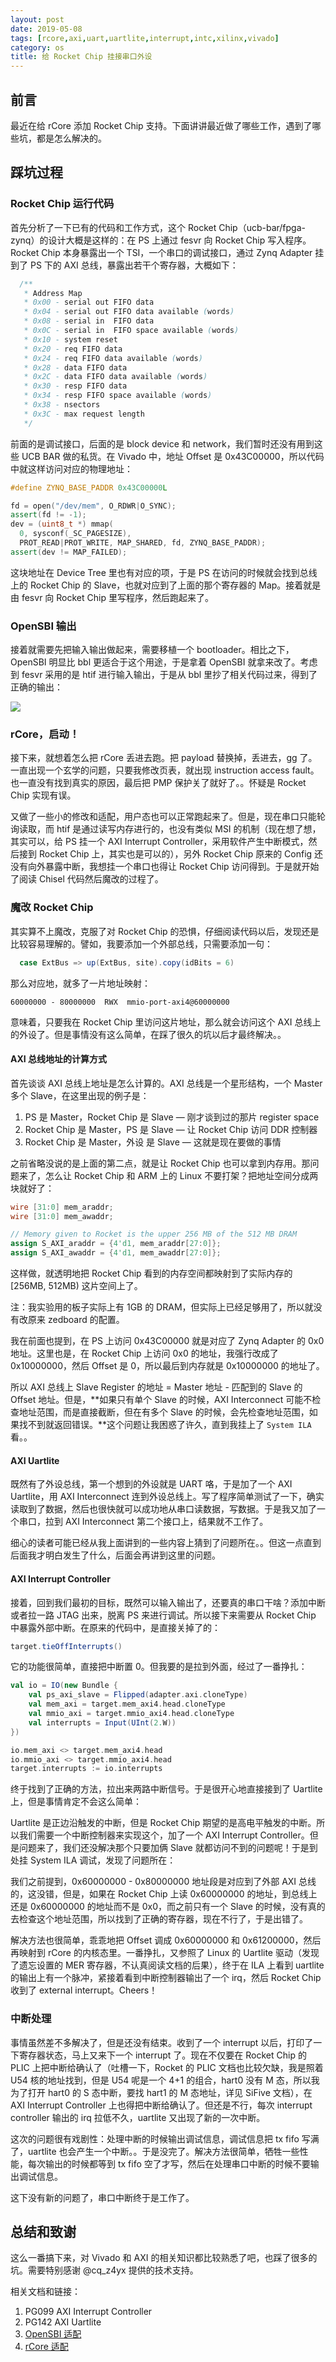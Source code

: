 ```yaml
---
layout: post
date: 2019-05-08
tags: [rcore,axi,uart,uartlite,interrupt,intc,xilinx,vivado]
category: os
title: 给 Rocket Chip 挂接串口外设
---
```


## 前言

最近在给 rCore 添加 Rocket Chip 支持。下面讲讲最近做了哪些工作，遇到了哪些坑，都是怎么解决的。

## 踩坑过程

### Rocket Chip 运行代码

首先分析了一下已有的代码和工作方式，这个 Rocket Chip（ucb-bar/fpga-zynq）的设计大概是这样的：在 PS 上通过 fesvr 向 Rocket Chip 写入程序。Rocket Chip 本身暴露出一个 TSI，一个串口的调试接口，通过 Zynq Adapter 挂到了 PS 下的 AXI 总线，暴露出若干个寄存器，大概如下：

```scala
  /**
   * Address Map
   * 0x00 - serial out FIFO data
   * 0x04 - serial out FIFO data available (words)
   * 0x08 - serial in  FIFO data
   * 0x0C - serial in  FIFO space available (words)
   * 0x10 - system reset
   * 0x20 - req FIFO data
   * 0x24 - req FIFO data available (words)
   * 0x28 - data FIFO data
   * 0x2C - data FIFO data available (words)
   * 0x30 - resp FIFO data
   * 0x34 - resp FIFO space available (words)
   * 0x38 - nsectors
   * 0x3C - max request length
   */
```

前面的是调试接口，后面的是 block device 和 network，我们暂时还没有用到这些 UCB BAR 做的私货。在 Vivado 中，地址 Offset 是 0x43C00000，所以代码中就这样访问对应的物理地址：

```c++
#define ZYNQ_BASE_PADDR 0x43C00000L

fd = open("/dev/mem", O_RDWR|O_SYNC);
assert(fd != -1);
dev = (uint8_t *) mmap(
  0, sysconf(_SC_PAGESIZE),
  PROT_READ|PROT_WRITE, MAP_SHARED, fd, ZYNQ_BASE_PADDR);
assert(dev != MAP_FAILED);

```

这块地址在 Device Tree 里也有对应的项，于是 PS 在访问的时候就会找到总线上的 Rocket Chip 的 Slave，也就对应到了上面的那个寄存器的 Map。接着就是由 fesvr 向 Rocket Chip 里写程序，然后跑起来了。

### OpenSBI 输出

接着就需要先把输入输出做起来，需要移植一个 bootloader。相比之下，OpenSBI 明显比 bbl 更适合于这个用途，于是拿着 OpenSBI 就拿来改了。考虑到 fesvr 采用的是 htif 进行输入输出，于是从 bbl 里抄了相关代码过来，得到了正确的输出：

![](/images/opensbi_uart.jpg)

### rCore，启动！

接下来，就想着怎么把 rCore 丢进去跑。把 payload 替换掉，丢进去，gg 了。一直出现一个玄学的问题，只要我修改页表，就出现 instruction access fault。也一直没有找到真实的原因，最后把 PMP 保护关了就好了。。怀疑是 Rocket Chip 实现有误。

又做了一些小的修改和适配，用户态也可以正常跑起来了。但是，现在串口只能轮询读取，而 htif 是通过读写内存进行的，也没有类似 MSI 的机制（现在想了想，其实可以，给 PS 挂一个 AXI Interrupt Controller，采用软件产生中断模式，然后接到 Rocket Chip 上，其实也是可以的），另外 Rocket Chip 原来的 Config 还没有向外暴露中断，我想挂一个串口也得让 Rocket Chip 访问得到。于是就开始了阅读 Chisel 代码然后魔改的过程了。

### 魔改 Rocket Chip

其实算不上魔改，克服了对 Rocket Chip 的恐惧，仔细阅读代码以后，发现还是比较容易理解的。譬如，我要添加一个外部总线，只需要添加一句：

```scala
  case ExtBus => up(ExtBus, site).copy(idBits = 6)
```

那么对应地，就多了一片地址映射：

```
60000000 - 80000000  RWX  mmio-port-axi4@60000000
```

意味着，只要我在 Rocket Chip 里访问这片地址，那么就会访问这个 AXI 总线上的外设了。但是事情没有这么简单，在踩了很久的坑以后才最终解决。。

#### AXI 总线地址的计算方式

首先谈谈 AXI 总线上地址是怎么计算的。AXI 总线是一个星形结构，一个 Master 多个 Slave，在这里出现的例子是：

1. PS 是 Master，Rocket Chip 是 Slave — 刚才谈到过的那片 register space
2. Rocket Chip 是 Master，PS 是 Slave — 让 Rocket Chip 访问 DDR 控制器
3. Rocket Chip 是 Master，外设 是 Slave — 这就是现在要做的事情

之前省略没说的是上面的第二点，就是让 Rocket Chip 也可以拿到内存用。那问题来了，怎么让 Rocket Chip 和 ARM 上的 Linux 不要打架？把地址空间分成两块就好了：

```verilog
wire [31:0] mem_araddr;
wire [31:0] mem_awaddr;

// Memory given to Rocket is the upper 256 MB of the 512 MB DRAM
assign S_AXI_araddr = {4'd1, mem_araddr[27:0]};
assign S_AXI_awaddr = {4'd1, mem_awaddr[27:0]};

```

这样做，就透明地把 Rocket Chip 看到的内存空间都映射到了实际内存的 [256MB, 512MB) 这片空间上了。

注：我实验用的板子实际上有 1GB 的 DRAM，但实际上已经足够用了，所以就没有改原来 zedboard 的配置。

我在前面也提到，在 PS 上访问 0x43C00000 就是对应了 Zynq Adapter 的 0x0 地址。这里也是，在 Rocket Chip 上访问 0x0 的地址，我强行改成了 0x10000000，然后 Offset 是 0，所以最后到内存就是 0x10000000 的地址了。

所以 AXI 总线上 Slave Register 的地址 = Master 地址 - 匹配到的 Slave 的 Offset 地址。但是，**如果只有单个 Slave 的时候，AXI Interconnect 可能不检查地址范围，而是直接截断，但在有多个 Slave 的时候，会先检查地址范围，如果找不到就返回错误。**这个问题让我困惑了许久，直到我挂上了 `System ILA` 看。。

#### AXI Uartlite

既然有了外设总线，第一个想到的外设就是 UART 咯，于是加了一个 AXI Uartlite，用 AXI Interconnect 连到外设总线上。写了程序简单测试了一下，确实读取到了数据，然后也很快就可以成功地从串口读数据，写数据。于是我又加了一个串口，拉到 AXI Interconnect 第二个接口上，结果就不工作了。

细心的读者可能已经从我上面讲到的一些内容上猜到了问题所在。。但这一点直到后面我才明白发生了什么，后面会再讲到这里的问题。

#### AXI Interrupt Controller

接着，回到我们最初的目标，既然可以输入输出了，还要真的串口干啥？添加中断或者拉一路 JTAG 出来，脱离 PS 来进行调试。所以接下来需要从 Rocket Chip 中暴露外部中断。在原来的代码中，是直接关掉了的：

```scala
target.tieOffInterrupts()
```

它的功能很简单，直接把中断置 0。但我要的是拉到外面，经过了一番挣扎：

```scala
val io = IO(new Bundle {
	val ps_axi_slave = Flipped(adapter.axi.cloneType)
	val mem_axi = target.mem_axi4.head.cloneType
	val mmio_axi = target.mmio_axi4.head.cloneType
	val interrupts = Input(UInt(2.W))
})

io.mem_axi <> target.mem_axi4.head
io.mmio_axi <> target.mmio_axi4.head
target.interrupts := io.interrupts
```

终于找到了正确的方法，拉出来两路中断信号。于是很开心地直接接到了 Uartlite 上，但是事情肯定不会这么简单：

Uartlite 是正边沿触发的中断，但是 Rocket Chip 期望的是高电平触发的中断。所以我们需要一个中断控制器来实现这个，加了一个 AXI Interrupt  Controller。但是问题来了，我们还没解决那个只要加俩 Slave 就都访问不到的问题呢！于是到处挂 System ILA 调试，发现了问题所在：

我们之前提到，0x60000000 - 0x80000000 地址段是对应到了外部 AXI 总线的，这没错，但是，如果在 Rocket Chip 上读 0x60000000 的地址，到总线上还是 0x60000000 的地址而不是 0x0，而之前只有一个 Slave 的时候，没有真的去检查这个地址范围，所以找到了正确的寄存器，现在不行了，于是出错了。

解决方法也很简单，乖乖地把 Offset 调成 0x60000000 和 0x61200000，然后再映射到 rCore 的内核态里。一番挣扎，又参照了 Linux 的 Uartlite 驱动（发现了遗忘设置的 MER 寄存器，不认真阅读文档的后果），终于在 ILA 上看到 uartlite 的输出上有一个脉冲，紧接着看到中断控制器输出了一个 irq，然后 Rocket Chip 收到了 external interrupt。Cheers！

### 中断处理

事情虽然差不多解决了，但是还没有结束。收到了一个 interrupt 以后，打印了一下寄存器状态，马上又来下一个 interrupt 了。现在不仅要在 Rocket Chip 的 PLIC 上把中断给确认了（吐槽一下，Rocket 的 PLIC 文档也比较欠缺，我是照着 U54 核的地址找到，但是 U54 呢是一个 4+1 的组合，hart0 没有 M 态，所以我为了打开 hart0 的 S 态中断，要找 hart1 的 M 态地址，详见 SiFive 文档），在 AXI Interrupt Controller 上也得把中断给确认了。但还是不行，每次 interrupt controller 输出的 irq 拉低不久，uartlite 又出现了新的一次中断。

这次的问题很有戏剧性：处理中断的时候输出调试信息，调试信息把 tx fifo 写满了，uartlite 也会产生一个中断。。于是没完了。解决方法很简单，牺牲一些性能，每次输出的时候都等到 tx fifo 空了才写，然后在处理串口中断的时候不要输出调试信息。

这下没有新的问题了，串口中断终于是工作了。

## 总结和致谢

这么一番搞下来，对 Vivado 和 AXI 的相关知识都比较熟悉了吧，也踩了很多的坑。需要特别感谢 @cq_z4yx 提供的技术支持。

相关文档和链接：

1. PG099 AXI Interrupt Controller
2. PG142 AXI Uartlite
3. [OpenSBI 适配](https://github.com/rcore-os/opensbi/compare/c1d01b0c2efea86348235a1c7f83382e53f87e0e...7fe82c135e394bc6e6dca610f3771344449568ed)
4. [rCore 适配](https://github.com/rcore-os/rCore/commit/2e599b0bab2ee522bd11d0c665207841939d2711)